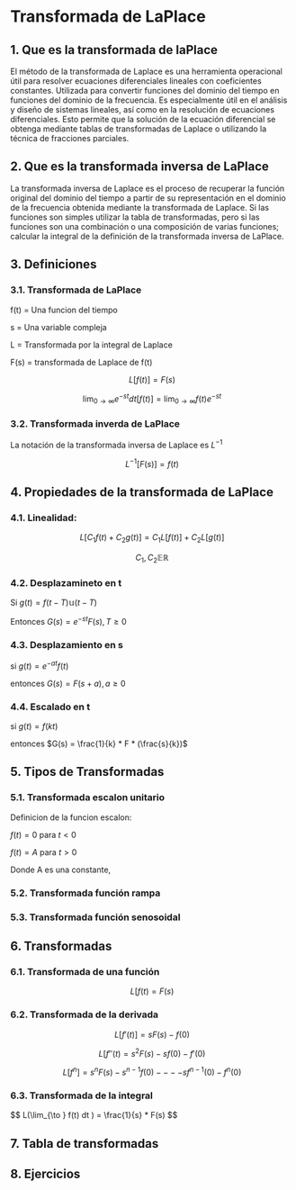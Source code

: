# Transformada de LaPlace
## 1. Que es la transformada de laPlace
El método de la transformada de Laplace es una herramienta operacional útil para resolver ecuaciones diferenciales lineales con coeficientes constantes. Utilizada para convertir funciones del dominio del tiempo en funciones del dominio de la frecuencia. Es especialmente útil en el análisis y diseño de sistemas lineales, así como en la resolución de ecuaciones diferenciales. Esto permite que la solución de la ecuación diferencial se obtenga mediante tablas de transformadas de Laplace o utilizando la técnica de fracciones parciales.
## 2. Que es la transformada inversa de LaPlace
La transformada inversa de Laplace es el proceso de recuperar la función original del dominio del tiempo a partir de su representación en el dominio de la frecuencia obtenida mediante la transformada de Laplace. Si las funciones son simples utilizar la tabla de transformadas, pero si las funciones son una combinación o una composición de varias funciones; calcular la integral de la definición de la transformada inversa de LaPlace.
## 3. Definiciones
### 3.1. Transformada de LaPlace
f(t) = Una funcion del tiempo

s = Una variable compleja

L = Transformada por la integral de Laplace

F(s) = transformada de Laplace de f(t)

$$ L[f(t)] = F(s) $$

$$ \lim_{0 \to \infty} e^{-st} dt[f(t)] = \lim_{0 \to \infty} f(t)e^{-st} $$

### 3.2. Transformada inverda de LaPlace
La notación de la transformada inversa de Laplace es $L^{-1}$

$$ L^{-1} [F(s)] = f(t) $$

## 4. Propiedades de la transformada de LaPlace
### 4.1. Linealidad:
$$ L[C_{1}f(t) + C_{2}g(t)] = C_{1}L[f(t)] + C_{2}L[g(t)] $$ 

$$ C_{1} , C_{2} \mathbb{E} \mathbb{R} $$
### 4.2. Desplazamineto en t
Si $g(t) = f(t - T) \mathbb{u} (t - T)$

Entonces $G(s) = e^{-st} F(s) , T \geq 0$
### 4.3. Desplazamiento en s

si $g(t) = e^{-at} f(t)$

entonces $G(s) = F(s + a) , a \geq 0$
### 4.4. Escalado en t
si $g(t) = f(kt)$

entonces $G(s) = \frac{1}{k} * F * (\frac{s}{k})$

## 5. Tipos de Transformadas
### 5.1. Transformada escalon unitario
Definicion de la funcion escalon: 

$f(t) = 0$ para $t < 0$

$f(t) = A$ para $t > 0$

Donde A es una constante, 
### 5.2. Transformada función rampa
### 5.3. Transformada función senosoidal
## 6. Transformadas
### 6.1. Transformada de una función
$$ L[f(t) = F(s) $$
### 6.2. Transformada de la derivada
$$ L[f'(t)] = sF(s) - f(0) $$

$$ L[f''(t) = s^{2}F(s) - sf(0) - f'(0) $$

$$ L[f^{n}] = s^{n}F(s) - s^{n-1}f(0) - - - - sf^{n-1}(0) - f^{n}(0) $$

### 6.3. Transformada de la integral
$$ L(\lim_{\to \} f(t) dt ) = \frac{1}{s} * F(s) $$

## 7. Tabla de transformadas


## 8. Ejercicios




